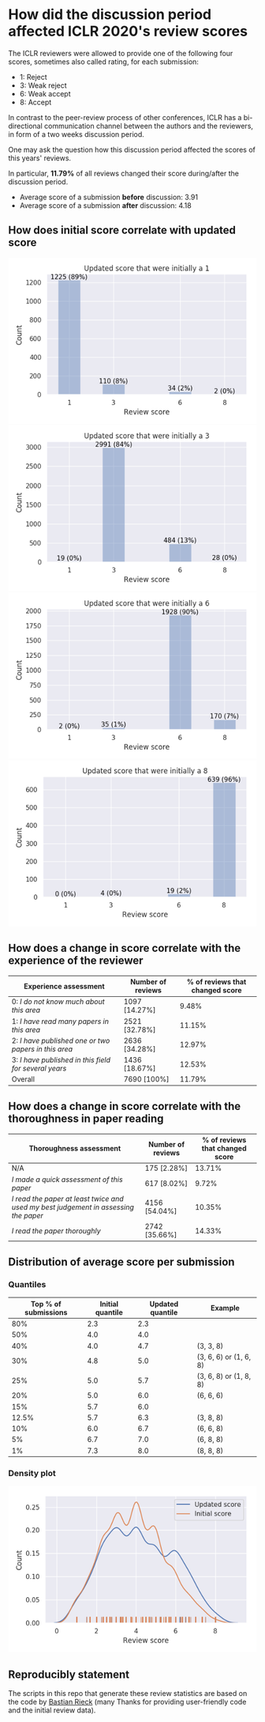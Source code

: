 # How did the discussion period affected ICLR 2020's review scores

The ICLR reviewers were allowed to provide one of the following four scores, sometimes also called rating, for each submission:

- 1: Reject
- 3: Weak reject
- 6: Weak accept
- 8: Accept

In contrast to the peer-review process of other conferences, ICLR has a bi-directional communication channel between the authors and the reviewers, in form of a two weeks discussion period.

One may ask the question how this discussion period affected the scores of this years' reviews.

In particular, **11.79%** of all reviews changed their score during/after the discussion period.

- Average score of a submission **before** discussion: 3.91
- Average score of a submission **after** discussion: 4.18


## How does initial score correlate with updated score

![alt](images/updated_review_ratings_of_1.png)
![alt](images/updated_review_ratings_of_3.png)
![alt](images/updated_review_ratings_of_6.png)
![alt](images/updated_review_ratings_of_8.png)


## How does a change in score correlate with the experience of the reviewer

| Experience assessment | Number of reviews |  % of reviews that changed score |
| --- | --- | --- | 
| 0: *I do not know much about this area* | 1097 [14.27%] | 9.48% |
| 1: *I have read many papers in this area* |  2521 [32.78%] | 11.15% |
| 2: *I have published one or two papers in this area* |2636 [34.28%] | 12.97% |
| 3: *I have published in this field for several years*  | 1436 [18.67%] | 12.53% |
| Overall | 7690 [100%]| 11.79% |


## How does a change in score correlate with the thoroughness in paper reading

| Thoroughness assessment | Number of reviews | % of reviews that changed score |
| --- | --- | --- | 
| N/A | 175 [2.28%] | 13.71% |
| *I made a quick assessment of this paper* | 617 [8.02%] | 9.72% |
| *I read the paper at least twice and used my best judgement in assessing the paper* | 4156 [54.04%] | 10.35% |
| *I read the paper thoroughly* | 2742 [35.66%] | 14.33% |


## Distribution of average score per submission

### Quantiles 

| Top % of submissions | Initial quantile | Updated quantile | Example |
| --- | --- | --- | --- |
80% | 2.3 | 2.3 |  |
50% | 4.0 | 4.0 |  |
40% | 4.0 | 4.7 | (3, 3, 8) |
30% | 4.8 | 5.0 | (3, 6, 6) or (1, 6, 8) |
25% | 5.0 | 5.7 | (3, 6, 8) or (1, 8, 8) |
20% | 5.0 | 6.0 |  (6, 6, 6) |
15% | 5.7 | 6.0 | |
12.5% | 5.7 | 6.3 | (3, 8, 8) |
10% | 6.0 | 6.7 | (6, 6, 8) |
5% | 6.7 | 7.0 | (6, 8, 8) |
1% | 7.3 | 8.0 | (8, 8, 8) |


### Density plot

![alt](images/review_dist.png)

## Reproducibly statement

The scripts in this repo that generate these review statistics are based on the code by [Bastian Rieck](https://github.com/Pseudomanifold/iclr-analysis) (many Thanks for providing user-friendly code and the initial review data). 
